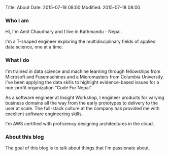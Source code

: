 Title: About
Date: 2015-07-18 08:00
Modified: 2015-07-18 08:00

### Who I am

Hi, I'm Amit Chaudhary and I live in Kathmandu - Nepal.

I'm  a T-shaped engineer exploring the multidisciplinary fields of applied data science, one at a time.


### What I do

I'm trained in data science and machine learning through fellowships from Microsoft and Fusemachines and a Micromasters from Columbia University. I've been applying the data skills to highlight evidence-based issues for a non-profit organization "Code For Nepal".

As a software engineer at Insight Workshop, I engineer products for varying business domains all the way from the early prototypes to delivery to the user at scale. The full-stack culture at the company has provided me with excellent software engineering skills.

I'm AWS certified with proficiency designing architectures in the cloud.


### About this blog

The goal of this blog is to talk about things that I'm passionate about.

